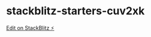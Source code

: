 # stackblitz-starters-cuv2xk

[Edit on StackBlitz ⚡️](https://stackblitz.com/edit/stackblitz-starters-cuv2xk)